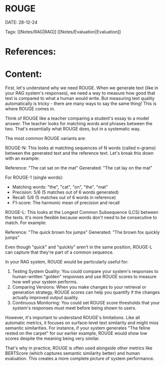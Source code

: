 
# ROUGE


DATE:  28-12-24


Tags: [[Notes/RAG|RAG]] [[Notes/Evaluation|Evaluation]]

# References:




# Content:
First, let's understand why we need ROUGE. When we generate text (like in your RAG system's responses), we need a way to measure how good that text is compared to what a human would write. But measuring text quality automatically is tricky - there are many ways to say the same thing! This is where ROUGE comes in.

Think of ROUGE like a teacher comparing a student's essay to a model answer. The teacher looks for matching words and phrases between the two. That's essentially what ROUGE does, but in a systematic way.

The most common ROUGE variants are:

ROUGE-N: This looks at matching sequences of N words (called n-grams) between the generated text and the reference text. Let's break this down with an example:

Reference: "The cat sat on the mat" Generated: "The cat lay on the mat"

For ROUGE-1 (single words):

- Matching words: "the", "cat", "on", "the", "mat"
- Precision: 5/6 (5 matches out of 6 words generated)
- Recall: 5/6 (5 matches out of 6 words in reference)
- F1-score: The harmonic mean of precision and recall

ROUGE-L: This looks at the Longest Common Subsequence (LCS) between the texts. It's more flexible because words don't need to be consecutive to match. For example:

Reference: "The quick brown fox jumps" Generated: "The brown fox quickly jumps"

Even though "quick" and "quickly" aren't in the same position, ROUGE-L can capture that they're part of a common sequence.

In your RAG system, ROUGE would be particularly useful for:

1. Testing System Quality: You could compare your system's responses to human-written "golden" responses and use ROUGE scores to measure how well your system performs.
2. Comparing Versions: When you make changes to your retrieval or generation strategy, ROUGE scores can help you quantify if the changes actually improved output quality.
3. Continuous Monitoring: You could set ROUGE score thresholds that your system's responses must meet before being shown to users.

However, it's important to understand ROUGE's limitations. Like all automatic metrics, it focuses on surface-level text similarity and might miss semantic similarities. For instance, if your system generates "The feline rested on the carpet" for our earlier example, ROUGE would show low scores despite the meaning being very similar.

That's why in practice, ROUGE is often used alongside other metrics like BERTScore (which captures semantic similarity better) and human evaluation. This creates a more complete picture of system performance.




